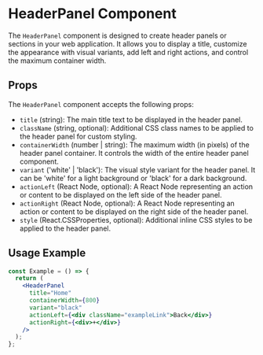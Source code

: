 # HeaderPanel Component

The `HeaderPanel` component is designed to create header panels or sections in your web application. It allows you to display a title, customize the appearance with visual variants, add left and right actions, and control the maximum container width.

## Props

The `HeaderPanel` component accepts the following props:

- `title` (string): The main title text to be displayed in the header panel.
- `className` (string, optional): Additional CSS class names to be applied to the header panel for custom styling.
- `containerWidth` (number | string): The maximum width (in pixels) of the header panel container. It controls the width of the entire header panel component.
- `variant` ('white' | 'black'): The visual style variant for the header panel. It can be 'white' for a light background or 'black' for a dark background.
- `actionLeft` (React Node, optional): A React Node representing an action or content to be displayed on the left side of the header panel.
- `actionRight` (React Node, optional): A React Node representing an action or content to be displayed on the right side of the header panel.
- `style` (React.CSSProperties, optional): Additional inline CSS styles to be applied to the header panel.

## Usage Example

```jsx
const Example = () => {
  return (
    <HeaderPanel
      title="Home"
      containerWidth={800}
      variant="black"
      actionLeft={<div className="exampleLink">Back</div>}
      actionRight={<div>+</div>}
    />
  );
};
